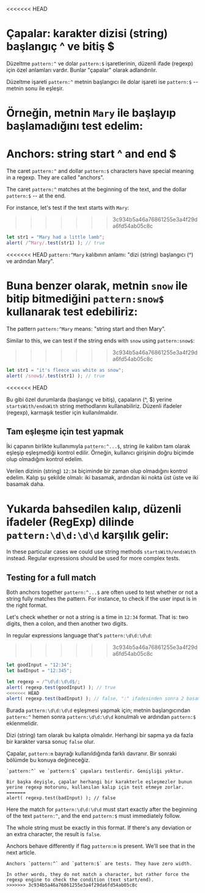 <<<<<<< HEAD
# Çapalar: karakter dizisi (string) başlangıç ^ ve bitiş $

Düzeltme `pattern:^` ve dolar `pattern:$` işaretlerinin, düzenli ifade (regexp) için özel anlamları vardır. Bunlar "çapalar" olarak adlandırılır.

Düzeltme işareti `pattern:^` metnin başlangıcı ile dolar işareti ise `pattern:$` -- metnin sonu ile eşleşir.

Örneğin, metnin `Mary` ile başlayıp başlamadığını test edelim:
=======
# Anchors: string start ^ and end $

The caret `pattern:^` and dollar `pattern:$` characters have special meaning in a regexp. They are called "anchors".

The caret `pattern:^` matches at the beginning of the text, and the dollar `pattern:$` -- at the end.

For instance, let's test if the text starts with `Mary`:
>>>>>>> 3c934b5a46a76861255e3a4f29da6fd54ab05c8c

```js run
let str1 = "Mary had a little lamb";
alert( /^Mary/.test(str1) ); // true
```

<<<<<<< HEAD
`pattern:^Mary` kalıbının anlamı: "dizi (string) başlangıcı (^) ve ardından Mary".

Buna benzer olarak, metnin `snow` ile bitip bitmediğini `pattern:snow$` kullanarak test edebiliriz:
=======
The pattern `pattern:^Mary` means: "string start and then Mary".

Similar to this, we can test if the string ends with `snow` using `pattern:snow$`:
>>>>>>> 3c934b5a46a76861255e3a4f29da6fd54ab05c8c

```js run
let str1 = "it's fleece was white as snow";
alert( /snow$/.test(str1) ); // true
```

<<<<<<< HEAD

Bu gibi özel durumlarda (başlangıç ve bitiş), çapaların (^, $) yerine `startsWith/endsWith` string methodlarını kullanabiliriz. Düzenli ifadeler (regexp), karmaşık testler için kullanılmalıdır.

## Tam eşleşme için test yapmak

İki çapanın birlikte kullanımıyla `pattern:^...$`, string ile kalıbın tam olarak eşleşip eşleşmediği kontrol edilir. Örneğin, kullanıcı girişinin doğru biçimde olup olmadığını kontrol edelim.

Verilen dizinin (string) `12:34` biçiminde bir zaman olup olmadığını kontrol edelim. Kalıp şu şekilde olmalı: iki basamak, ardından iki nokta üst üste ve iki basamak daha.

Yukarda bahsedilen kalıp, düzenli ifadeler (RegExp) dilinde `pattern:\d\d:\d\d` karşılık gelir:
=======
In these particular cases we could use string methods `startsWith/endsWith` instead. Regular expressions should be used for more complex tests.

## Testing for a full match

Both anchors together `pattern:^...$` are often used to test whether or not a string fully matches the pattern. For instance, to check if the user input is in the right format.

Let's check whether or not a string is a time in `12:34` format. That is: two digits, then a colon, and then another two digits.

In regular expressions language that's `pattern:\d\d:\d\d`:
>>>>>>> 3c934b5a46a76861255e3a4f29da6fd54ab05c8c

```js run
let goodInput = "12:34";
let badInput = "12:345";

let regexp = /^\d\d:\d\d$/;
alert( regexp.test(goodInput) ); // true
<<<<<<< HEAD
alert( regexp.test(badInput) ); // false, ":" ifadesinden sonra 2 basamak yerine 3 basamak vardır
```

Burada `pattern:\d\d:\d\d` eşleşmesi yapmak için; metnin başlangıcından `pattern:^` hemen sonra `pattern:\d\d:\d\d` konulmalı ve ardından `pattern:$` eklenmelidir.

Dizi (string) tam olarak bu kalıpta olmalıdır. Herhangi bir sapma ya da fazla bir karakter varsa sonuç `false` olur.

Çapalar, `pattern:m` bayrağı kullanıldığında farklı davranır. Bir sonraki bölümde bu konuya değineceğiz.

```smart header="Çapalar \"sıfır genişlik\" e sahiptir. Anchors have \"zero width\""
`pattern:^` ve `pattern:$` çapaları testlerdir. Genişliği yoktur.

Bir başka deyişle, çapalar herhangi bir karakterle eşleşmezler bunun yerine regexp motorunu, kullanılan kalıp için test etmeye zorlar.
=======
alert( regexp.test(badInput) ); // false
```

Here the match for `pattern:\d\d:\d\d` must start exactly after the beginning of the text `pattern:^`, and the end `pattern:$` must immediately follow.

The whole string must be exactly in this format. If there's any deviation or an extra character, the result is `false`.

Anchors behave differently if flag `pattern:m` is present. We'll see that in the next article.

```smart header="Anchors have \"zero width\""
Anchors `pattern:^` and `pattern:$` are tests. They have zero width.

In other words, they do not match a character, but rather force the regexp engine to check the condition (text start/end).
>>>>>>> 3c934b5a46a76861255e3a4f29da6fd54ab05c8c
```
